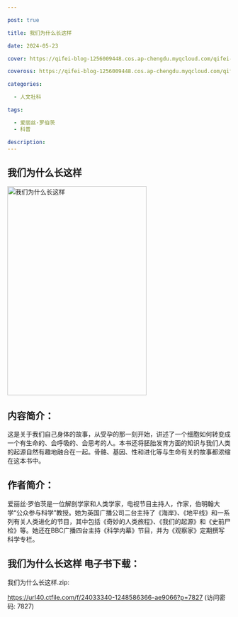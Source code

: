 ```yaml
---

post: true

title: 我们为什么长这样

date: 2024-05-23

cover: https://qifei-blog-1256009448.cos.ap-chengdu.myqcloud.com/qifei-blog/663593010ea9cb14038ad8dd.jpg

coveross: https://qifei-blog-1256009448.cos.ap-chengdu.myqcloud.com/qifei-blog/663593010ea9cb14038ad8dd.jpg

categories:

  - 人文社科

tags:

  - 爱丽丝·罗伯茨
  - 科普

description:
---
```


## 我们为什么长这样
<img alt="我们为什么长这样 " class="aligncenter loading" data-was-processed="true" decoding="async" fetchpriority="high" height="471" src="https://qifei-blog-1256009448.cos.ap-chengdu.myqcloud.com/qifei-blog/663593010ea9cb14038ad8dd.jpg " style="cursor: zoom-in;" width="314"/>

## 内容简介：

这是关于我们自己身体的故事，从受孕的那一刻开始，讲述了一个细胞如何转变成一个有生命的、会呼吸的、会思考的人。本书还将胚胎发育方面的知识与我们人类的起源自然有趣地融合在一起。骨骼、基因、性和进化等与生命有关的故事都浓缩在这本书中。

## 作者简介：

爱丽丝·罗伯茨是一位解剖学家和人类学家，电视节目主持人，作家，伯明翰大学“公众参与科学”教授。她为英国广播公司二台主持了《海岸》、《地平线》和一系列有关人类进化的节目，其中包括《奇妙的人类旅程》、《我们的起源》和《史前尸检》等。她还在BBC广播四台主持《科学内幕》节目，并为《观察家》定期撰写科学专栏。

## 我们为什么长这样 电子书下载：
我们为什么长这样.zip: 

https://url40.ctfile.com/f/24033340-1248586366-ae9066?p=7827 (访问密码: 7827)

